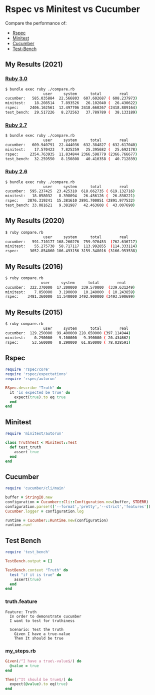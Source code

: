Rspec vs Minitest vs Cucumber
============================
Compare the performance of:
* [Rspec](http://rspec.info/)
* [Minitest](https://github.com/seattlerb/minitest)
* [Cucumber](https://cucumber.io/)
* [Test-Bench](http://test-bench.software/)

My Results (2021)
----------
### [Ruby 3.0](https://github.com/MichaelSp/rspec_vs_minitest_vs_cucumber/runs/1897674069?check_suite_focus=true#step:4:1)

```bash
$ bundle exec ruby ./compare.rb
                 user     system      total        real
cucumber:   585.035884  22.566803  607.602687 ( 608.237973)
minitest:    18.208514   7.893526   26.102040 (  26.430622)
rspec:     2406.162561  12.497706 2418.660267 (2418.889164)
test_bench:  29.517226   8.272563   37.789789 (  38.133189)
```
### [Ruby 2.7](https://github.com/MichaelSp/rspec_vs_minitest_vs_cucumber/runs/1897674056?check_suite_focus=true#step:4:1)
```bash
$ bundle exec ruby ./compare.rb
                 user     system      total        real
cucumber:   609.940791  22.444036  632.384827 ( 632.617040)
minitest:    17.570423   7.825259   25.395682 (  25.692178)
rspec:     2354.763935  11.834844 2366.598779 (2366.766677)
test_bench:  32.259550   8.150808   40.410358 (  40.712839)
```

### [Ruby 2.6](https://github.com/MichaelSp/rspec_vs_minitest_vs_cucumber/runs/1897674050?check_suite_focus=true#step:4:1)
```bash
$ bundle exec ruby ./compare.rb
                 user     system      total        real
cucumber:  595.237425  23.425310  618.662735 ( 619.132716)
minitest:   18.058032   8.398094   26.456126 (  26.830221)
rspec:    2876.319241  15.381610 2891.700851 (2891.977532)
test_bench: 33.081621   9.381987   42.463608 (  43.007690)
```

My Results (2020)
----------
````bash
$ ruby compare.rb                                                                                                                                                           
                 user     system      total        real
cucumber:   591.710177 168.260276  759.970453  (762.636717)
minitest:    55.275738  58.717117  113.992855  (114.333114)
rspec:     3052.854860 106.493156 3159.348016 (3166.953538)
````
	
My Results (2016)
----------
```bash
$ ruby compare.rb
                user     system      total        real
cucumber:  322.370000  17.200000  339.570000  (339.631249)
minitest:    7.050000   3.190000   10.240000  ( 10.243859)
rspec:    3481.360000  11.540000 3492.900000 (3493.590699)
```

My Results (2015)
----------
```bash
$ ruby compare.rb
                 user     system      total        real
cucumber:  129.250000  99.400000 228.650000 (397.114944)
minitest:    0.290000   9.100000   9.390000 ( 20.434662)
rspec:      53.560000   8.290000  61.850000 ( 78.028591)
```
	
Rspec
-------
```ruby
require 'rspec/core'
require 'rspec/expectations'
require 'rspec/autorun'

RSpec.describe "Truth" do
  it 'is expected be true' do
    expect(true).to eq true
  end
end
```

Minitest
--------
```ruby
require 'minitest/autorun'

class TruthTest < Minitest::Test
  def test_truth
    assert true
  end
end
```

Cucumber
--------
```ruby
require 'cucumber/cli/main'

buffer = StringIO.new
configuration = Cucumber::Cli::Configuration.new(buffer, STDERR)
configuration.parse!(['--format','pretty','--strict','features'])
Cucumber.logger = configuration.log

runtime = Cucumber::Runtime.new(configuration)
runtime.run!
```

Test Bench
----------
```ruby
require 'test_bench'

TestBench.output = []

TestBench.context "Truth" do
  test "if it is true" do
    assert(true)
  end
end
```

### truth.feature
```
Feature: Truth
  In order to demonstrate cucumber
  I want to test for truthiness

  Scenario: Test the truth
    Given I have a true-value
    Then It should be true
```

### my_steps.rb
```ruby
Given(/^I have a true\-value$/) do
  @value = true
end

Then(/^It should be true$/) do
  expect(@value).to eq(true)
end
```
